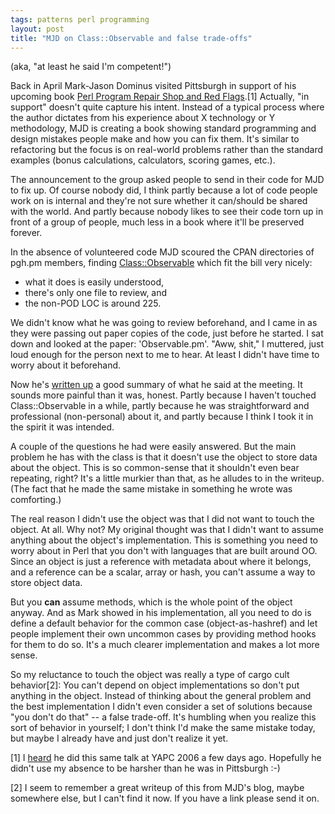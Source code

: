 ```yaml
---
tags: patterns perl programming
layout: post
title: "MJD on Class::Observable and false trade-offs"
---
```




<p>(aka, "at least he said I'm competent!")</p>

<p>Back in April Mark-Jason Dominus visited Pittsburgh in support of
his upcoming book <a href="http://perl.plover.com/flagbook/">Perl
Program Repair Shop and Red Flags</a>.[1] Actually, "in support"
doesn't quite capture his intent. Instead of a typical process where
the author dictates from his experience about X technology or Y
methodology, MJD is creating a book showing standard programming and
design mistakes people make and how you can fix them. It's similar to
refactoring but the focus is on real-world problems rather than the
standard examples (bonus calculations, calculators, scoring games,
etc.).</p>

<p>The announcement to the group asked people to send in their code
for MJD to fix up. Of course nobody did, I think partly because a lot
of code people work on is internal and they're not sure whether it
can/should be shared with the world. And partly because nobody likes
to see their code torn up in front of a group of people, much less in
a book where it'll be preserved forever.</p>

<p>In the absence of volunteered code MJD scoured the CPAN directories
of pgh.pm members, finding 
<a href="http://search.cpan.org/~cwinters/Class-Observable-1.04/">Class::Observable</a>
which fit the bill very nicely:</p>
  
<ul>
  <li>what it does is easily understood,</li>
  <li>there's only one file to review, and</li>
  <li>the non-POD LOC is around 225.</li>
</ul>
  
<p>We didn't know what he was going to review beforehand, and I came
in as they were passing out paper copies of the code, just before he
started. I sat down and looked at the paper: 'Observable.pm'. "Aww,
shit," I muttered, just loud enough for the person next to me to
hear. At least I didn't have time to worry about it beforehand.</p>

<p>Now he's <a href="http://www.plover.com/blog/prs/objects.html">written up</a> 
a good summary of what he said at the meeting. It sounds more painful
than it was, honest. Partly because I haven't touched
Class::Observable in a while, partly because he was straightforward
and professional (non-personal) about it, and partly because I think I
took it in the spirit it was intended.</p>

<p>A couple of the questions he had were easily answered. But the main
problem he has with the class is that it doesn't use the object to
store data about the object. This is so common-sense that it shouldn't
even bear repeating, right? It's a little murkier than that, as he
alludes to in the writeup. (The fact that he made the same mistake in
something he wrote was comforting.)</p>

<p>The real reason I didn't use the object was that I did not want to
touch the object. At all. Why not? My original thought was that I
didn't want to assume anything about the object's implementation. This
is something you need to worry about in Perl that you don't with
languages that are built around OO. Since an object is just a
reference with metadata about where it belongs, and a reference can be
a scalar, array or hash, you can't assume a way to store object
data.</p>

<p>But you <b>can</b> assume methods, which is the whole point of the
object anyway. And as Mark showed in his implementation, all you need
to do is define a default behavior for the common case
(object-as-hashref) and let people implement their own uncommon cases
by providing method hooks for them to do so. It's a much clearer
implementation and makes a lot more sense.</p>

<p>So my reluctance to touch the object was really a type of cargo
cult behavior[2]: You can't depend on object implementations so don't
put anything in the object. Instead of thinking about the general
problem and the best implementation I didn't even consider a set of
solutions because "you don't do that" -- a false trade-off. It's
humbling when you realize this sort of behavior in yourself; I don't
think I'd make the same mistake today, but maybe I already have and
just don't realize it yet.</p>

<p>[1] I <a href="http://use.perl.org/~perrin/journal/30102">heard</a> 
he did this same talk at YAPC 2006 a few days ago. Hopefully he didn't
use my absence to be harsher than he was in Pittsburgh :-)</p>

<p>[2] I seem to remember a great writeup of this from MJD's blog,
maybe somewhere else, but I can't find it now. If you have a link
please send it on.</p>



